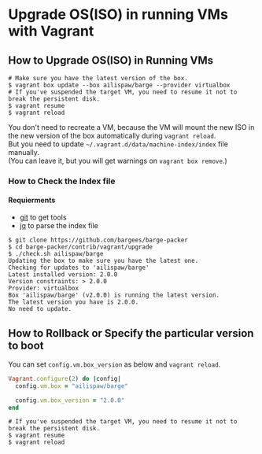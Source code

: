 # Upgrade OS(ISO) in running VMs with Vagrant

## How to Upgrade OS(ISO) in Running VMs

```
# Make sure you have the latest version of the box.
$ vagrant box update --box ailispaw/barge --provider virtualbox
# If you've suspended the target VM, you need to resume it not to break the persistent disk.
$ vagrant resume
$ vagrant reload
```

You don't need to recreate a VM, because the VM will mount the new ISO in the new version of the box automatically during `vagrant reload`.  
But you need to update `~/.vagrant.d/data/machine-index/index` file manually.  
(You can leave it, but you will get warnings on `vagrant box remove`.)

### How to Check the Index file

#### Requierments

- [git](http://git-scm.com/) to get tools
- [jq](http://stedolan.github.io/jq/) to parse the index file

```
$ git clone https://github.com/bargees/barge-packer
$ cd barge-packer/contrib/vagrant/upgrade
$ ./check.sh ailispaw/barge
Updating the box to make sure you have the latest one.
Checking for updates to 'ailispaw/barge'
Latest installed version: 2.0.0
Version constraints: > 2.0.0
Provider: virtualbox
Box 'ailispaw/barge' (v2.0.0) is running the latest version.
The latest version you have is 2.0.0.
No need to update.
```

## How to Rollback or Specify the particular version to boot

You can set `config.vm.box_version` as below and `vagrant reload`.

```ruby
Vagrant.configure(2) do |config|
  config.vm.box = "ailispaw/barge"

  config.vm.box_version = "2.0.0"
end
```

```
# If you've suspended the target VM, you need to resume it not to break the persistent disk.
$ vagrant resume
$ vagrant reload
```
